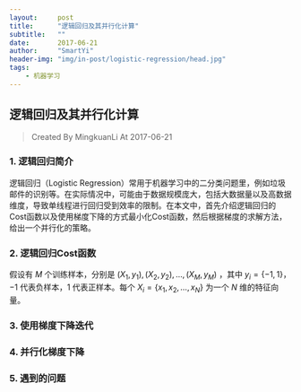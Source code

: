 ```yaml
---
layout:     post
title:      "逻辑回归及其并行化计算"
subtitle:   ""
date:       2017-06-21
author:     "SmartYi"
header-img: "img/in-post/logistic-regression/head.jpg"
tags:
    - 机器学习
---
```


## 逻辑回归及其并行化计算

> Created  By MingkuanLi At 2017-06-21

### 1. 逻辑回归简介

逻辑回归（Logistic Regression）常用于机器学习中的二分类问题里，例如垃圾邮件的识别等。在实际情况中，可能由于数据规模庞大，包括大数据量以及高数据维度，导致单线程进行回归受到效率的限制。在本文中，首先介绍逻辑回归的Cost函数以及使用梯度下降的方式最小化Cost函数，然后根据梯度的求解方法，给出一个并行化的策略。

### 2. 逻辑回归Cost函数

假设有 $M$ 个训练样本，分别是 $(X_1, y_1), (X_2, y_2), \dots, (X_M, y_M)$ ，其中 $y_i = \{-1, 1\}$，$-1$ 代表负样本，$1$ 代表正样本。每个 $X_i = \{x_1, x_2, \dots, x_N\}$ 为一个 $N$ 维的特征向量。


### 3. 使用梯度下降迭代

### 4. 并行化梯度下降

### 5. 遇到的问题
